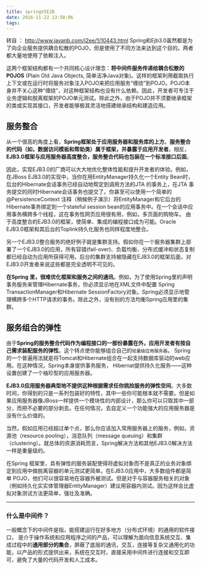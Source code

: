 ```yaml
---
title: springVSEJB
date: 2016-11-22 13:58:06
tags:
---
```


转自 ： http://www.javanb.com/j2ee/1/10443.html
Spring和Ejb3.0虽然都是为了向企业服务提供耦合松散的POJO，但是使用了不同方法来达到这个目的。两者都大量地使用了依赖注入。

这两个框架结构都有一个共同核心设计理念：**将中间件服务传递给耦合松散的POJOS** (Plain Old Java Objects, 简单洁净Java对象)。这样的框架利用截取执行上下文或在运行时将服务对象注入POJO来把应用服务“缠绕”到POJO。POJO本身并不关心这种“缠绕”，对这种框架结构也没有什么依赖。因此，开发者可专注于业务逻辑和脱离框架的POJO单元测试。除此之外，由于POJO并不须要继承框架的类或实现其接口，开发者能够极其灵活地搭建继承结构和建造应用。

## 服务整合
从一个很高的角度上看，**Spring框架处于应用服务器和服务库的上方**。**服务整合的代码（如，数据访问模板和帮助类）属于框架，并暴露于应用开发者**。相反，**EJB3.0框架与应用服务器高度整合，服务整合代码也包装在一个标准接口后面**。

因此，实现EJB3.0的厂商可以大大地优化整体性能和提升开发者的体验。例如，在JBoss EJB3.0的实现中，当你在用EntityManager持久化一个Entity Bean时，后台的Hibernate会话事务已经自动地帮定到调用方法的JTA 的事务上，在JTA 事务提交的同时Hibernate会话事务也提交了。你甚至可以使用一个简单的 @PersistenceContext 注释（稍候例子演示）将EntityManager和它后台的Hibernate事务绑定到一个stateful session bean的应用事务中。在一个会话中应用事务横跨多个线程，这在事务性网页应用很有用，例如，多页面的购物车。
由于高度整合的EJB3.0的框架，使简单、集成的编程接口成为可能。Oracle EJB3.0框架和其后台的Toplink持久化服务也同样程度地整合。

另一个EJB3.0整合服务的绝好例子就是集群支持。假如你在一个服务器集群上部署了一个EJB3.0的应用，所有容错(fail-over)、负载均衡、分布式缓冲和状态复制都已经自动为应用所获得可用。后台的集群支持被隐藏在EJB3.0的框架后面，对EJB3.0开发者来说这些都是完全透明不可见的。

**在Spring 里，很难优化框架和服务之间的通讯**。例如，为了使用Spring里的声明事务服务来管理Hibernate事务，你必须显示地在XML文件中配置 Spring TransactionManager和Hibernate SessionFactory对象。Spring必须显示地管理横跨多个HTTP请求的事务。除此之外，没有别的方法均衡Spring应用里的集群。


## 服务组合的弹性
由于**Spring的服务整合代码作为编程接口的一部份暴露在外，应用开发者有按自己需求装配服务的弹性**。这个特点使你能够组合自己的`轻量级应用服务器`。 Spring的一个普遍用法就是将Tomcat和Hibernate组合在一起支持数据库驱动的web应用。在这种情况，Spring本身提供事务服务， Hibernat提供持久化服务——这种设置创建了一个袖珍型的应用服务器。

**EJB3.0应用服务器典型地不提供这种根据需求任你挑捡服务的弹性空间**。大多数时间，你得到的只是一系列包装好的特性，其中一些你可能根本就不需要。但是如果应用服务器像JBoss一样提供一个模块性的内部设计，那么你可以只取其中一部分，而把不必要的部分剥去。在任何情况，去自定义一个功能强大的应用服务器是没有什么价值的。

当然，假如应用已经超过单个点，那么你应该加入常用服务器上的服务，例如，资源池（resource pooling），消息队列（message queuing）和集群（clustering）。就总体的资源消耗而言，Spring解决方法和其他EJB3.0解决方法一样是重量级的。

在Spring 框架里，具有弹性的服务装配使得将虚拟对象而不是真正的业务对象绑定到应用中做脱离容器的单元测试更简单。在EJB3.0应用中，大多数组件都是简单 POJO，他们可以很容易地在容器外被测试。但是对于与容器服务相关的对象（例如持久化实实体管理器EntityManager）建议用容器内测试。因为这样会比虚拟对象测试方法更简单，强壮及准确。

--- 
### 什么是中间件？
一般概念下的中间件是指，能搭建运行在好多地方（分布式环境）的通用的软件接口， 
是介于操作系统和应用程序之间的产品，可以理解为面向信息系统交互、集成过程中的**通用部分的集合**，屏蔽了底层的通讯，交互，连接等复杂又通用化的功能，以产品的形式提供出来，系统在交互时，直接采用中间件进行连接和交互即可，避免了大量的代码开发和人工成本。


